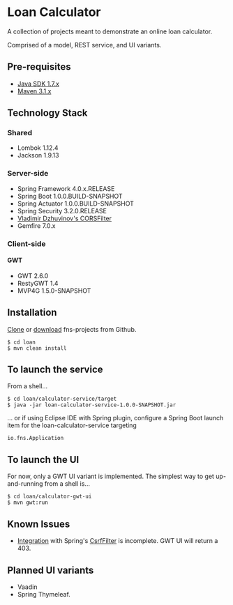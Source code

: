 # Loan Calculator
A collection of projects meant to demonstrate an online loan calculator. 

Comprised of a model, REST service, and UI variants.

## Pre-requisites
* [Java SDK 1.7.x](http://www.oracle.com/technetwork/java/javase/downloads/jdk7-downloads-1880260.html)
* [Maven 3.1.x](http://maven.apache.org/download.cgi)

## Technology Stack

### Shared
* Lombok 1.12.4
* Jackson 1.9.13

### Server-side
* Spring Framework 4.0.x.RELEASE
* Spring Boot 1.0.0.BUILD-SNAPSHOT
* Spring Actuator 1.0.0.BUILD-SNAPSHOT
* Spring Security 3.2.0.RELEASE
* [Vladimir Dzhuvinov's CORSFilter](http://software.dzhuvinov.com/cors-filter.html)
* Gemfire 7.0.x

### Client-side

#### GWT
* GWT 2.6.0
* RestyGWT 1.4
* MVP4G 1.5.0-SNAPSHOT

## Installation
[Clone](https://github.com/fastnsilver/fns-projects.git) or [download](https://github.com/fastnsilver/fns-projects/archive/master.zip) fns-projects from Github.

	$ cd loan
	$ mvn clean install

## To launch the service
From a shell...

	$ cd loan/calculator-service/target
	$ java -jar loan-calculator-service-1.0.0-SNAPSHOT.jar

... or if using Eclipse IDE with Spring plugin, configure a Spring Boot launch item for the loan-calculator-service targeting

	io.fns.Application

## To launch the UI
For now, only a GWT UI variant is implemented.  The simplest way to get up-and-running from a shell is...

	$ cd loan/calculator-gwt-ui
	$ mvn gwt:run

## Known Issues
* [Integration](https://github.com/fastnsilver/fns-projects/issues/9) with Spring's [CsrfFilter](http://docs.spring.io/spring-security/site/docs/3.2.1.CI-SNAPSHOT/apidocs/org/springframework/security/web/csrf/CsrfFilter.html) is incomplete.  GWT UI will return a 403.

## Planned UI variants
* Vaadin
* Spring Thymeleaf.
